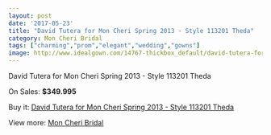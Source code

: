 ```yaml
---
layout: post
date: '2017-05-23'
title: "David Tutera for Mon Cheri Spring 2013 - Style 113201 Theda"
category: Mon Cheri Bridal
tags: ["charming","prom","elegant","wedding","gowns"]
image: http://www.idealgown.com/14767-thickbox_default/david-tutera-for-mon-cheri-spring-2013-style-113201-theda.jpg
---
```

David Tutera for Mon Cheri Spring 2013 - Style 113201 Theda

On Sales: **$349.995**
<a href="https://www.idealgown.com/en/mon-cheri-bridal/5930-david-tutera-for-mon-cheri-spring-2013-style-113201-theda.html"><amp-img layout="responsive" width="600" height="600" src="//www.idealgown.com/14767-thickbox_default/david-tutera-for-mon-cheri-spring-2013-style-113201-theda.jpg" alt="David Tutera for Mon Cheri Spring 2013 - Style 113201 Theda 0" /></a>
<a href="https://www.idealgown.com/en/mon-cheri-bridal/5930-david-tutera-for-mon-cheri-spring-2013-style-113201-theda.html"><amp-img layout="responsive" width="600" height="600" src="//www.idealgown.com/14768-thickbox_default/david-tutera-for-mon-cheri-spring-2013-style-113201-theda.jpg" alt="David Tutera for Mon Cheri Spring 2013 - Style 113201 Theda 1" /></a>

Buy it: [David Tutera for Mon Cheri Spring 2013 - Style 113201 Theda](https://www.idealgown.com/en/mon-cheri-bridal/5930-david-tutera-for-mon-cheri-spring-2013-style-113201-theda.html "David Tutera for Mon Cheri Spring 2013 - Style 113201 Theda")

View more: [Mon Cheri Bridal](https://www.idealgown.com/en/88-mon-cheri-bridal "Mon Cheri Bridal")